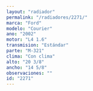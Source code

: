 ```yaml
---
layout: "radiador"
permalink: "/radiadores/2271/"
marca: "Ford"
modelo: "Courier"
ano: "2002"
motor: "L4 1.6"
transmision: "Estándar"
parte: "M-321"
clima: "Con clima"
alto: "20 3/8"
ancho: "14 5/8"
observaciones: ""
id: "2271"
---
```



